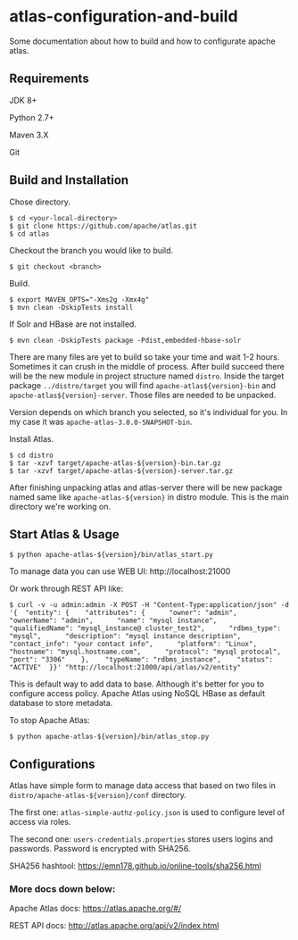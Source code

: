 # atlas-configuration-and-build
Some documentation about how to build and how to configurate apache atlas.


## Requirements
JDK 8+

Python 2.7+

Maven 3.X

Git

## Build and Installation

Chose directory.

  ```
  $ cd <your-local-directory>  
  $ git clone https://github.com/apache/atlas.git
  $ cd atlas
  ```

Checkout the branch you would like to build.

  ```
  $ git checkout <branch>
  ```

Build.

  ```
  $ export MAVEN_OPTS="-Xms2g -Xmx4g"
  $ mvn clean -DskipTests install
  ```

If Solr and HBase are not installed.

  ```
  $ mvn clean -DskipTests package -Pdist,embedded-hbase-solr
  ```

There are many files are yet to build so take your time and wait 1-2 hours. Sometimes it can crush in the middle of process.
After build succeed there will be the new module in project structure named ``distro``. Inside the target package ``../distro/target`` you will find ``apache-atlas${version}-bin`` and ``apache-atlas${version}-server``.
Those files are needed to be unpacked.

Version depends on which branch you selected, so it's individual for you. In my case it was ``apache-atlas-3.0.0-SNAPSHOT-bin``.


Install Atlas.

  ```
  $ cd distro
  $ tar -xzvf target/apache-atlas-${version}-bin.tar.gz
  $ tar -xzvf target/apache-atlas-${version}-server.tar.gz
  ```

After finishing unpacking atlas and atlas-server there will be new package named same like ``apache-atlas-${version}`` in distro module.
This is the main directory we're working on.

## Start Atlas & Usage

  ```
  $ python apache-atlas-${version}/bin/atlas_start.py
  ```
To manage data you can use WEB UI:
http://localhost:21000

Or work through REST API like:

```
$ curl -v -u admin:admin -X POST -H "Content-Type:application/json" -d '{  "entity": {    "attributes": {      "owner": "admin",      "ownerName": "admin",      "name": "mysql instance",      "qualifiedName": "mysql_instance@ cluster_test2",      "rdbms_type": "mysql",      "description": "mysql instance description",      "contact_info": "your contact info",      "platform": "Linux",      "hostname": "mysql.hostname.com",      "protocol": "mysql protocal",      "port": "3306"    },    "typeName": "rdbms_instance",    "status": "ACTIVE"  }}' "http://localhost:21000/api/atlas/v2/entity"
```

This is default way to add data to base. Although it's better for you to configure access policy.
Apache Atlas using NoSQL HBase as default database to store metadata.

To stop Apache Atlas:
```
$ python apache-atlas-${version}/bin/atlas_stop.py
```

## Configurations

Atlas have simple form to manage data access that based on two files in ``distro/apache-atlas-${version}/conf`` directory.

The first one:
``atlas-simple-authz-policy.json``
is used to configure level of access via roles.

The second one: 
``users-credentials.properties``
stores users logins and passwords. Password is encrypted with SHA256. 

SHA256 hashtool: https://emn178.github.io/online-tools/sha256.html

### More docs down below:

Apache Atlas docs: https://atlas.apache.org/#/

REST API docs: http://atlas.apache.org/api/v2/index.html
